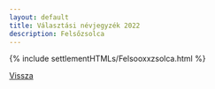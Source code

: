```yaml
---
layout: default
title: Választási névjegyzék 2022
description: Felsőzsolca
---
```


{% include settlementHTMLs/Felsooxxzsolca.html %}

[Vissza](./)